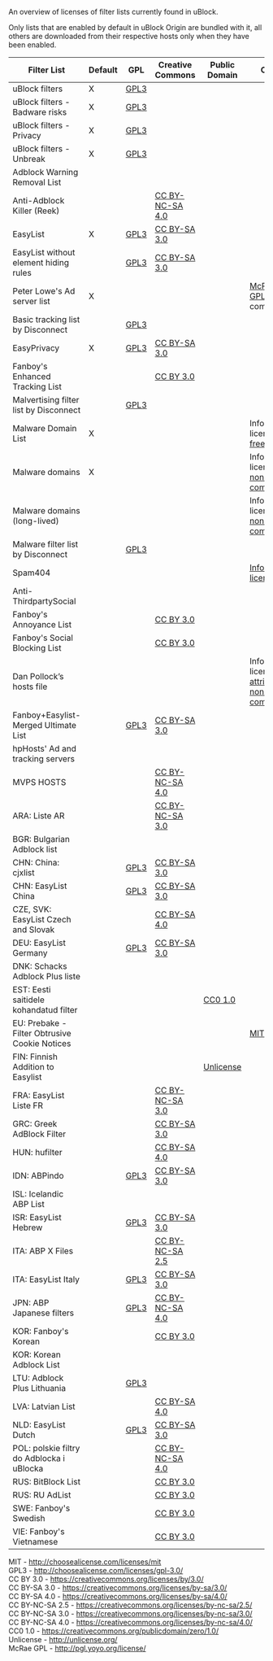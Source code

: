 An overview of licenses of filter lists currently found in uBlock.

Only lists that are enabled by default in uBlock Origin are bundled with it, all others are downloaded from their respective hosts only when they have been enabled.

Filter List | Default | GPL | Creative Commons | Public Domain | Other | Undetermined
----------- | ------- | --- | ---------------- | ------------- | ----- | ------------
uBlock filters |X| [GPL3](https://github.com/gorhill/uBlock/blob/master/LICENSE.txt) ||||
uBlock filters - Badware risks |X| [GPL3](https://github.com/gorhill/uBlock/blob/master/LICENSE.txt) ||||
uBlock filters - Privacy |X| [GPL3](https://github.com/gorhill/uBlock/blob/master/LICENSE.txt) ||||
uBlock filters - Unbreak |X| [GPL3](https://github.com/gorhill/uBlock/blob/master/LICENSE.txt) ||||
Adblock Warning Removal List‎ ||||||X
Anti-Adblock Killer (Reek‎) |||[CC BY-NC-SA 4.0](https://github.com/reek/anti-adblock-killer/blob/master/LICENSE)|||
EasyList‎ |X|[GPL3](https://easylist-downloads.adblockplus.org/COPYING)|[CC BY-SA 3.0](https://easylist-downloads.adblockplus.org/COPYING)|||
EasyList without element hiding rules‎ ||[GPL3](https://easylist-downloads.adblockplus.org/COPYING)|[CC BY-SA 3.0](https://easylist-downloads.adblockplus.org/COPYING)|||
Peter Lowe's Ad server list‎ |X||||[McRae GPL](http://pgl.yoyo.org/license/), non-commercial|
Basic tracking list by Disconnect‎ ||[GPL3](https://s3.amazonaws.com/lists.disconnect.me/simple_tracking.txt)||||
EasyPrivacy‎ |X|[GPL3](https://easylist-downloads.adblockplus.org/COPYING)|[CC BY-SA 3.0](https://easylist-downloads.adblockplus.org/COPYING)|||
Fanboy's Enhanced Tracking List‎ |||[CC BY 3.0](https://fanboy.co.nz/enhancedstats.txt)|||
Malvertising filter list by Disconnect‎ ||[GPL3](https://s3.amazonaws.com/lists.disconnect.me/simple_malvertising.txt)||||
Malware Domain List‎ |X||||Informal license, [free for all](http://www.malwaredomainlist.com/)|
Malware domains‎ |X||||Informal license, [non-commercial](http://www.malwaredomains.com/?page_id=1508)|
Malware domains (long-lived) |||||Informal license, [non-commercial](http://www.malwaredomains.com/?page_id=1508)|
Malware filter list by Disconnect‎ ||[GPL3](https://s3.amazonaws.com/lists.disconnect.me/simple_malware.txt)||||
Spam404‎ |||||[Informal license](https://spam404bl.com/spam404scamlist.txt)|
Anti-ThirdpartySocial ||||||X
Fanboy's Annoyance List‎ |||[CC BY 3.0](https://easylist-downloads.adblockplus.org/fanboy-annoyance.txt)|||
Fanboy's Social Blocking List‎ |||[CC BY 3.0](https://easylist-downloads.adblockplus.org/fanboy-social.txt)|||
Dan Pollock’s hosts file‎ |||||Informal license, [attribution, non-commercial](http://someonewhocares.org/hosts/hosts)|
Fanboy+Easylist-Merged Ultimate List‎ ||[GPL3](https://fanboy.co.nz/r/fanboy-ultimate.txt)|[CC BY-SA 3.0](https://fanboy.co.nz/r/fanboy-ultimate.txt)|||
hpHosts' Ad and tracking servers‎||||||X
MVPS HOSTS‎ |||[CC BY-NC-SA 4.0](http://winhelp2002.mvps.org/hosts.txt)|||
ARA: Liste AR‎ |||[CC BY-NC-SA 3.0](https://liste-ar-adblock.googlecode.com/hg/Liste_AR.txt)|||
BGR: Bulgarian Adblock list‎ ||||||X
CHN: China: cjxlist ||[GPL3](https://raw.githubusercontent.com/cjx82630/cjxlist/master/cjxlist.txt)|[CC BY-SA 3.0](https://raw.githubusercontent.com/cjx82630/cjxlist/master/cjxlist.txt)|||
CHN: EasyList China ||[GPL3](https://easylist-downloads.adblockplus.org/COPYING)|[CC BY-SA 3.0](https://easylist-downloads.adblockplus.org/COPYING)|||
CZE, SVK: EasyList Czech and Slovak‎ |||[CC BY-SA 4.0](https://raw.githubusercontent.com/tomasko126/easylistczechandslovak/master/filters.txt)|||
DEU: EasyList Germany‎ ||[GPL3](https://easylist-downloads.adblockplus.org/COPYING)|[CC BY-SA 3.0](https://easylist-downloads.adblockplus.org/COPYING)|||
DNK: Schacks Adblock Plus liste‎ ||||||X
EST: Eesti saitidele kohandatud filter‎ ||||[CC0 1.0](http://adblock.ee/list.php)||
EU: Prebake - Filter Obtrusive Cookie Notices‎ |||||[MIT](https://github.com/liamja/Prebake/blob/master/README.md)|
FIN: Finnish Addition to Easylist‎ ||||[Unlicense](https://iadb.azurewebsites.net/Finland_adb.txt)||
FRA: EasyList Liste FR‎ |||[CC BY-NC-SA 3.0](http://www.adblock-listefr.com/A_propos)|||
GRC: Greek AdBlock Filter‎ |||[CC BY-SA 3.0](https://www.void.gr/kargig/void-gr-filters.txt)|||
HUN: hufilter‎ |||[CC BY-SA 4.0](https://github.com/szpeter80/hufilter/blob/master/README.md)|||
IDN: ABPindo‎ ||[GPL3](https://raw.githubusercontent.com/heradhis/indonesianadblockrules/master/COPYING)|[CC BY-SA 3.0](https://raw.githubusercontent.com/heradhis/indonesianadblockrules/master/COPYING)|||
ISL: Icelandic ABP List‎ ||||||X
ISR: EasyList Hebrew‎ ||[GPL3](https://raw.github.com/AdBlockPlusIsrael/EasyListHebrew/master/EasyListHebrew.txt)|[CC BY-SA 3.0](https://raw.github.com/AdBlockPlusIsrael/EasyListHebrew/master/EasyListHebrew.txt)|||
ITA: ABP X Files‎ |||[CC BY-NC-SA 2.5](http://noads.it/#contact)|||
ITA: EasyList Italy‎ ||[GPL3](https://easylist-downloads.adblockplus.org/COPYING)|[CC BY-SA 3.0](https://easylist-downloads.adblockplus.org/COPYING)|||
JPN: ABP Japanese filters ||[GPL3](https://raw.githubusercontent.com/k2jp/abp-japanese-filters/master/abpjf.txt)|[CC BY-NC-SA 4.0](https://raw.githubusercontent.com/k2jp/abp-japanese-filters/master/abpjf.txt)|||
KOR: Fanboy's Korean‎ |||[CC BY 3.0](https://www.fanboy.co.nz/fanboy-korean.txt)|||
KOR: Korean Adblock List‎ ||||||X
LTU: Adblock Plus Lithuania‎ ||[GPL3](http://margevicius.lt/easylistlithuania.txt)||||
LVA: Latvian List‎ |||[CC BY-SA 4.0](https://notabug.org/latvian-list/adblock-latvian/raw/master/lists/latvian-list.txt)|||
NLD: EasyList Dutch‎ ||[GPL3](https://easylist-downloads.adblockplus.org/COPYING)|[CC BY-SA 3.0](https://easylist-downloads.adblockplus.org/COPYING)|||
POL: polskie filtry do Adblocka i uBlocka‎ |||[CC BY-NC-SA 4.0](https://www.certyficate.it/adblock/adblock.txt)|||
RUS: BitBlock List |||[CC BY 3.0](https://easylist-downloads.adblockplus.org/bitblock.txt)|||
RUS: RU AdList |||[CC BY 3.0](https://easylist-downloads.adblockplus.org/advblock.txt)|||
SWE: Fanboy's Swedish‎ |||[CC BY 3.0](https://www.fanboy.co.nz/fanboy-swedish.txt)|||
VIE: Fanboy's Vietnamese‎ |||[CC BY 3.0](https://www.fanboy.co.nz/fanboy-vietnam.txt)|||

MIT - http://choosealicense.com/licenses/mit  
GPL3 - http://choosealicense.com/licenses/gpl-3.0/  
CC BY 3.0 - https://creativecommons.org/licenses/by/3.0/  
CC BY-SA 3.0 - https://creativecommons.org/licenses/by-sa/3.0/  
CC BY-SA 4.0 - https://creativecommons.org/licenses/by-sa/4.0/  
CC BY-NC-SA 2.5 - https://creativecommons.org/licenses/by-nc-sa/2.5/  
CC BY-NC-SA 3.0 - https://creativecommons.org/licenses/by-nc-sa/3.0/  
CC BY-NC-SA 4.0 - https://creativecommons.org/licenses/by-nc-sa/4.0/  
CC0 1.0 - https://creativecommons.org/publicdomain/zero/1.0/  
Unlicense - http://unlicense.org/  
McRae GPL - http://pgl.yoyo.org/license/  